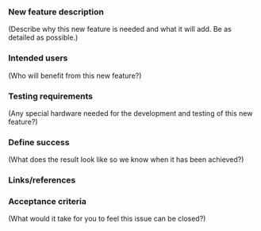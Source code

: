 ### New feature description
(Describe why this new feature is needed and what it will add. Be as detailed
as possible.)

### Intended users
(Who will benefit from this new feature?)

### Testing requirements
(Any special hardware needed for the development and testing of this new
feature?)

### Define success
(What does the result look like so we know when it has been achieved?)

### Links/references

### Acceptance criteria
(What would it take for you to feel this issue can be closed?)
